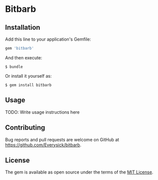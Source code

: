 # Bitbarb

## Installation

Add this line to your application's Gemfile:

```ruby
gem 'bitbarb'
```

And then execute:

    $ bundle

Or install it yourself as:

    $ gem install bitbarb

## Usage

TODO: Write usage instructions here

## Contributing

Bug reports and pull requests are welcome on GitHub at https://github.com/Everysick/bitbarb.

## License

The gem is available as open source under the terms of the [MIT License](http://opensource.org/licenses/MIT).

